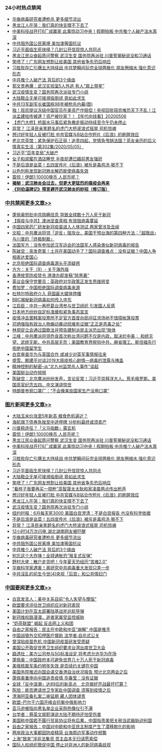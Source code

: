 <div class="catlist">
<h3>24小时热点禁闻</h3>
<ul>
<li><a href="https://github.com/fqnews/bnews/blob/master/topimagenews/20200506/1323704.md">华裔病毒研究者遭枪杀 更多细节流出</a></li>
<li><a href="https://github.com/fqnews/bnews/blob/master/topimagenews/20200506/1323760.md">黑龙江人在哭：我们真的快支撑不下去了</a></li>
<li><a href="https://github.com/fqnews/bnews/blob/master/topimagenews/20200506/1323827.md">中美科技战开打6厂成赢家 此事惊动习中央！假期拍板 中共推个人破产法水真深</a></li>
<li><a href="https://github.com/fqnews/bnews/blob/master/topimagenews/20200506/1323672.md">中共阻外国公民离境 美加澳等国抗议</a></li>
<li><a href="https://github.com/fqnews/bnews/blob/master/topimagenews/20200506/1323797.md">习近平面临生死抉择？几封公开信现惊人共同点</a></li>
<li><a href="https://github.com/fqnews/bnews/blob/master/topimagenews/20200506/1323863.md">黑龙江民众奋起质问警察 武汉生变 国务院再派驻 川普誓揭秘说没和习通话</a></li>
<li><a href="https://github.com/fqnews/bnews/blob/master/topimagenews/20200506/1323777.md">笑喷了！广东网友想割让给美国 其他省争先恐后响应</a></li>
<li><a href="https://github.com/fqnews/bnews/blob/master/topimagenews/20200506/1323814.md">习胜败存亡引爆五大持续战 中共梦瞬间玩完全球两极化 朋友圈缩水 强化意识形态</a></li>
<li><a href="https://github.com/fqnews/bnews/blob/master/topimagenews/20200506/1323671.md">中共推个人破产法 背后的3个缘由</a></li>
<li><a href="https://github.com/fqnews/bnews/blob/master/comments/20200506/1323942.md">郭文贵再爆：武汉实验室5人外逃 有人“肩上带星”</a></li>
<li><a href="https://github.com/fqnews/bnews/blob/master/topimagenews/20200506/1323756.md">武汉疫情生变？国务院再次派驻专门小组</a></li>
<li><a href="https://github.com/fqnews/bnews/blob/master/topimagenews/20200506/1323796.md">大陆鞋企无单可接濒临倒闭 竟如此求生</a></li>
<li><a href="https://github.com/fqnews/bnews/blob/master/comments/20200506/1323727.md">中共13军副军长崔国栋98年被枪杀内幕(图)</a></li>
<li><a href="https://github.com/fqnews/bnews/blob/master/taiwannews/20200506/1323904.md">独！班农提议冻结中国官员在美资产作赔偿！央视回批班农唯恐天下不乱！江派孟建柱传被逮？资产被抄家？！【年代向钱看】20200506</a></li>
<li><a href="https://github.com/fqnews/bnews/blob/master/baitai/20200506/1323821.md">【虎门大桥】桥面水马事后紧急撤走振动持续至今午仍未停止</a></li>
<li><a href="https://github.com/fqnews/bnews/blob/master/topimagenews/20200506/1323720.md">异常？ 江泽民亲笔题名的虎门大桥波浪式摇晃 司机惊魂</a></li>
<li><a href="https://github.com/fqnews/bnews/blob/master/topimagenews/20200506/1323769.md">想讨好年轻人反被打脸 中共官媒与B站合作短片《后浪》的刷屏效应</a></li>
<li><a href="https://github.com/fqnews/bnews/blob/master/bannedvideo/20200506/1323739.md">老北京茶馆：紧急保护石正丽！追责四起，党情急甩锅法国？茶友亲历的后义情真实生活（第302集/2020/05/05） </a></li>
<li><a href="https://github.com/fqnews/bnews/blob/master/ssgc/20200506/1323943.md">习近平“百年变局”大破产</a></li>
<li><a href="https://github.com/fqnews/bnews/blob/master/baitai/20200506/1323737.md">女子和闺蜜在酒店睡觉 半夜却遭已婚前男友强奸</a></li>
<li><a href="https://github.com/fqnews/bnews/blob/master/topimagenews/20200506/1323721.md">不是后浪是韭菜！五四宣传片《后浪》被斥是毒鸡汤 喝不下</a></li>
<li><a href="https://github.com/fqnews/bnews/blob/master/baitai/20200506/1323808.md">以色列称发现新冠肺炎解药能使病毒失效</a></li>
<li><a href="https://github.com/fqnews/bnews/blob/master/topimagenews/20200507/1324018.md">震惊！伊朗1:10000换币 人民币呢？</a></li>
<li><b><a href="https://github.com/fqnews/bnews/blob/master/comments/20200211/1275071.md" target="_blank">揭秘：武汉肺炎会过去，但更大更猛烈的瘟疫会再来</a></b></li>
<li><b><a href="https://github.com/fqnews/bnews/blob/master/comments/20200207/1272816.md" target="_blank">《刘伯温碑记》预言避开武汉肺炎的妙招（修订版）</a></b></li>
</ul>
</div>

<div class="catlist">
<h3><a href="https://github.com/fqnews/bnews/blob/master/cbnews/" target="_blank">中共禁闻</a><span><a href="https://github.com/fqnews/bnews/blob/master/cbnews/" target="_blank" rel="nofollow">更多文章>></a></span></h3>
<ul>
<li><a href="https://github.com/fqnews/bnews/blob/master/cbnews/20200507/1324093.md" target="_blank">蓬佩奥怒批中共隐瞒信息 导致全球数十万人死于新冠</a></li>
<li><a href="https://github.com/fqnews/bnews/blob/master/cbnews/20200507/1323939.md" target="_blank">【瘟疫与中共】澳洲坚查真相 有效阻病毒蔓延</a></li>
<li><a href="https://github.com/fqnews/bnews/blob/master/cbnews/20200507/1324062.md" target="_blank">中国四家药厂研发新冠疫苗进入人体测试  两家曾涉及丑闻</a></li>
<li><a href="https://github.com/fqnews/bnews/blob/master/cbnews/20200507/1324057.md" target="_blank">文昭：中共鹰派将领「逆反」阻攻台，美国干预台海的第四种方法；「超限战」与川普的「终极制裁」</a></li>
<li><a href="https://github.com/fqnews/bnews/blob/master/cbnews/20200507/1324050.md" target="_blank">法国军方：没有参加武汉军运会的法国军人感染类似新冠病毒的报告</a></li>
<li><a href="https://github.com/fqnews/bnews/blob/master/cbnews/20200507/1324041.md" target="_blank">陈破空：突发奇案！土共在美国动手了？国际调查难点：没有证据？中国人争相表达爱国心</a></li>
<li><a href="https://github.com/fqnews/bnews/blob/master/cbnews/20200507/1324006.md" target="_blank">北京拒绝国际调查病毒源头平添疑惑</a></li>
<li><a href="https://github.com/fqnews/bnews/blob/master/cbnews/20200507/1323994.md" target="_blank">方方：关于（9）- 关于海外版</a></li>
<li><a href="https://github.com/fqnews/bnews/blob/master/cbnews/20200506/1323955.md" target="_blank">香港放宽防疫禁令 港澳办即发稿“除黑暴”</a></li>
<li><a href="https://github.com/fqnews/bnews/blob/master/cbnews/20200506/1323945.md" target="_blank">英议会保守党要员：英政府对华政策正发生思维转变</a></li>
<li><a href="https://github.com/fqnews/bnews/blob/master/cbnews/20200506/1323944.md" target="_blank">费加罗：中国拒绝国际调查病毒来源</a></li>
<li><a href="https://github.com/fqnews/bnews/blob/master/cbnews/20200506/1323938.md" target="_blank">杜特尔特政府介入 菲国最大媒体停播</a></li>
<li><a href="https://github.com/fqnews/bnews/blob/master/cbnews/20200506/1323902.md" target="_blank">BBC揭秘新冠病毒如何传入中东</a></li>
<li><a href="https://github.com/fqnews/bnews/blob/master/cbnews/20200506/1323899.md" target="_blank">江启臣：中共一再杯葛台湾参与世卫组织 引发国人反感</a></li>
<li><a href="https://github.com/fqnews/bnews/blob/master/cbnews/20200506/1323837.md" target="_blank">日本地方纷纷自定标准缓和紧急事态宣言</a></li>
<li><a href="https://github.com/fqnews/bnews/blob/master/cbnews/20200506/1323834.md" target="_blank">疫情冲击罢韩案投票所不足官方首度向民间征求场地不惜搭帐篷投票</a></li>
<li><a href="https://github.com/fqnews/bnews/blob/master/cbnews/20200506/1323826.md" target="_blank">邓炳强指有政治人物煽动暴动但难有证据“正正是恶毒之处”</a></li>
<li><a href="https://github.com/fqnews/bnews/blob/master/cbnews/20200506/1323822.md" target="_blank">林郑促立会通过国歌法并预告建制派民主派恐出现“肢体</a></li>
<li><a href="https://github.com/fqnews/bnews/blob/master/cbnews/20200506/1323774.md" target="_blank">江峰：中共鹰派将领乔良首次称台湾问题不仅是内政，取决於中美； 和统无望、武统无能，中共高层无奈；美国教育界脱钩中共，麻省理工、斯坦福先行拒绝中国留学生</a></li>
<li><a href="https://github.com/fqnews/bnews/blob/master/comments/20200506/1323759.md" target="_blank">白宫审查华为与英国合作 或减少对英军事情报往来</a></li>
<li><a href="https://github.com/fqnews/bnews/blob/master/cbnews/20200506/1323699.md" target="_blank">盛雪、赖建平对谈2019大瘟疫核心剧情—病毒的泄露与掩盖</a></li>
<li><a href="https://github.com/fqnews/bnews/blob/master/cbnews/20200506/1323646.md" target="_blank">精神控制的秘密&#8211;从“北九州监禁杀人事件”谈起</a></li>
<li><a href="https://github.com/fqnews/bnews/blob/master/cbnews/20200506/1323659.md" target="_blank">美国挺台动作频频</a></li>
<li><a href="https://github.com/fqnews/bnews/blob/master/cbnews/20200506/1323631.md" target="_blank">陈破空：北京鹰派纷纷发声，言论反常！习近平崇拜洋大人。惹毛俄罗斯。美国高官纪念五四，中文演讲惊世</a></li>
<li><a href="https://github.com/fqnews/bnews/blob/master/cbnews/20200506/1323630.md" target="_blank">特朗普参观口罩厂：“不会像某些国家生产没用口罩”</a></li>

</ul>
</div>
<div class="catlist">
<h3><a href="https://github.com/fqnews/bnews/blob/master/topimagenews/" target="_blank">图片新闻</a><span><a href="https://github.com/fqnews/bnews/blob/master/topimagenews/" target="_blank" rel="nofollow">更多文章>></a></span></h3>
<ul>
<li><a href="https://github.com/fqnews/bnews/blob/master/topimagenews/20200507/1324023.md" target="_blank">大陆玉米价涨至5年新高 粮食危机逼近？</a></li>
<li><a href="https://github.com/fqnews/bnews/blob/master/topimagenews/20200507/1324022.md" target="_blank">海航旗下债券急挫至中途停牌 分析料最终或须卖产</a></li>
<li><a href="https://github.com/fqnews/bnews/blob/master/topimagenews/20200507/1324021.md" target="_blank">川普稳连任？「义乌指数」露玄机</a></li>
<li><a href="https://github.com/fqnews/bnews/blob/master/topimagenews/20200507/1324018.md" target="_blank">震惊！伊朗1:10000换币 人民币呢？</a></li>
<li><a href="https://github.com/fqnews/bnews/blob/master/topimagenews/20200506/1323863.md" target="_blank">黑龙江民众奋起质问警察 武汉生变 国务院再派驻 川普誓揭秘说没和习通话</a></li>
<li><a href="https://github.com/fqnews/bnews/blob/master/topimagenews/20200506/1323827.md" target="_blank">中美科技战开打6厂成赢家 此事惊动习中央！假期拍板 中共推个人破产法水真深</a></li>
<li><a href="https://github.com/fqnews/bnews/blob/master/topimagenews/20200506/1323814.md" target="_blank">习胜败存亡引爆五大持续战 中共梦瞬间玩完全球两极化 朋友圈缩水 强化意识形态</a></li>
<li><a href="https://github.com/fqnews/bnews/blob/master/topimagenews/20200506/1323797.md" target="_blank">习近平面临生死抉择？几封公开信现惊人共同点</a></li>
<li><a href="https://github.com/fqnews/bnews/blob/master/topimagenews/20200506/1323796.md" target="_blank">大陆鞋企无单可接濒临倒闭 竟如此求生</a></li>
<li><a href="https://github.com/fqnews/bnews/blob/master/topimagenews/20200506/1323777.md" target="_blank">笑喷了！广东网友想割让给美国 其他省争先恐后响应</a></li>
<li><a href="https://github.com/fqnews/bnews/blob/master/topimagenews/20200506/1323770.md" target="_blank">“看样子我要再买一把枪”高智晟太太耿和家凌晨两点传出枪声</a></li>
<li><a href="https://github.com/fqnews/bnews/blob/master/topimagenews/20200506/1323769.md" target="_blank">想讨好年轻人反被打脸 中共官媒与B站合作短片《后浪》的刷屏效应</a></li>
<li><a href="https://github.com/fqnews/bnews/blob/master/topimagenews/20200506/1323760.md" target="_blank">黑龙江人在哭：我们真的快支撑不下去了</a></li>
<li><a href="https://github.com/fqnews/bnews/blob/master/topimagenews/20200506/1323756.md" target="_blank">武汉疫情生变？国务院再次派驻专门小组</a></li>
<li><a href="https://github.com/fqnews/bnews/blob/master/topimagenews/20200506/1323755.md" target="_blank">纽约时报：6月每天死3000 美国白宫澄清：不是白宫报告 也没有科学依据</a></li>
<li><a href="https://github.com/fqnews/bnews/blob/master/topimagenews/20200506/1323721.md" target="_blank">不是后浪是韭菜！五四宣传片《后浪》被斥是毒鸡汤 喝不下</a></li>
<li><a href="https://github.com/fqnews/bnews/blob/master/topimagenews/20200506/1323720.md" target="_blank">异常？ 江泽民亲笔题名的虎门大桥波浪式摇晃 司机惊魂</a></li>
<li><a href="https://github.com/fqnews/bnews/blob/master/topimagenews/20200506/1323719.md" target="_blank">12小时14万次闪电 湖北湖南网友被吓醒</a></li>
<li><a href="https://github.com/fqnews/bnews/blob/master/topimagenews/20200506/1323704.md" target="_blank">华裔病毒研究者遭枪杀 更多细节流出</a></li>
<li><a href="https://github.com/fqnews/bnews/blob/master/topimagenews/20200506/1323672.md" target="_blank">中共阻外国公民离境 美加澳等国抗议</a></li>
<li><a href="https://github.com/fqnews/bnews/blob/master/topimagenews/20200506/1323671.md" target="_blank">中共推个人破产法 背后的3个缘由</a></li>
<li><a href="https://github.com/fqnews/bnews/blob/master/topimagenews/20200506/1323670.md" target="_blank">别忘这个大炸弹！全球通胀恐“报复式反弹”</a></li>
<li><a href="https://github.com/fqnews/bnews/blob/master/topimagenews/20200506/1323669.md" target="_blank">野村大佬：散户走货吧！今年夏天恐经历“苦难2.0”</a></li>
<li><a href="https://github.com/fqnews/bnews/blob/master/topimagenews/20200506/1323634.md" target="_blank">华裔科学家遇害！离研究中共病毒重大发现只差一步</a></li>
<li><a href="https://github.com/fqnews/bnews/blob/master/topimagenews/20200505/1323482.md" target="_blank">中共淫乱的前生今世(4)央视「后宫」和公共情妇门</a></li>

</ul>
</div>
<div class="catlist">
<h3><a href="https://github.com/fqnews/bnews/blob/master/headline/" target="_blank">中国要闻</a><span><a href="https://github.com/fqnews/bnews/blob/master/headline/" target="_blank" rel="nofollow">更多文章>></a></span></h3>
<ul>
<li><a href="https://github.com/fqnews/bnews/blob/master/headline/20200507/1324091.md" target="_blank">白宫发言人：美中关系目前“令人失望与懊恼”</a></li>
<li><a href="https://github.com/fqnews/bnews/blob/master/headline/20200507/1324066.md" target="_blank">欧盟要求评估世卫组织应对新冠表现</a></li>
<li><a href="https://github.com/fqnews/bnews/blob/master/headline/20200507/1324064.md" target="_blank">美国计划在亚太部署陆基战斧巡航导弹</a></li>
<li><a href="https://github.com/fqnews/bnews/blob/master/headline/20200507/1324039.md" target="_blank">新冠维权路漫漫，逝者家属受监控威胁</a></li>
<li><a href="https://github.com/fqnews/bnews/blob/master/headline/20200507/1324029.md" target="_blank">“奶茶联盟” 崛起 反击网上义和团</a></li>
<li><a href="https://github.com/fqnews/bnews/blob/master/headline/20200507/1324028.md" target="_blank">自由之家报告：民主在中欧和中亚&#8221;崩解&#8221;    中国是推手</a></li>
<li><a href="https://github.com/fqnews/bnews/blob/master/headline/20200507/1324027.md" target="_blank">中国战狼外交扣押医疗援助 法学者:自杀式公关</a></li>
<li><a href="https://github.com/fqnews/bnews/blob/master/headline/20200507/1324026.md" target="_blank">曾深陷疫苗危机 中国新冠疫苗研发受质疑</a></li>
<li><a href="https://github.com/fqnews/bnews/blob/master/headline/20200507/1324025.md" target="_blank">美国公开敦促世界卫生组织要求台湾出席世卫大会</a></li>
<li><a href="https://github.com/fqnews/bnews/blob/master/headline/20200507/1324024.md" target="_blank">路透社：美方公司参与5G标准设定    将考虑允许华为在场</a></li>
<li><a href="https://github.com/fqnews/bnews/blob/master/headline/20200507/1324020.md" target="_blank">蓬佩奥：中国政府本可避免世界几十万人死于新冠病毒</a></li>
<li><a href="https://github.com/fqnews/bnews/blob/master/headline/20200507/1324014.md" target="_blank">美俄核裁军条约明年失效 是否续约关键在中国</a></li>
<li><a href="https://github.com/fqnews/bnews/blob/master/headline/20200507/1324008.md" target="_blank">美国务院推迟向国会递交香港自治状况报告  预计北京两会之后</a></li>
<li><a href="https://github.com/fqnews/bnews/blob/master/headline/20200507/1324007.md" target="_blank">蓬佩奥重申向中国追责疫情     华春莹：没有证据</a></li>
<li><a href="https://github.com/fqnews/bnews/blob/master/headline/20200507/1324003.md" target="_blank">全球「反中浪潮」达89后的新高点　北京做好开战最坏打算？</a></li>
<li><a href="https://github.com/fqnews/bnews/blob/master/headline/20200507/1323998.md" target="_blank">陈旭：能否邀请世卫专家赴中国调查    须等到疫情之后</a></li>
<li><a href="https://github.com/fqnews/bnews/blob/master/headline/20200507/1323997.md" target="_blank">清海阿亚桑扎案二审延期   藏人团体谴责</a></li>
<li><a href="https://github.com/fqnews/bnews/blob/master/headline/20200507/1323991.md" target="_blank">欧盟-巴尔干六国开峰会抗衡中俄影响力</a></li>
<li><a href="https://github.com/fqnews/bnews/blob/master/headline/20200507/1323990.md" target="_blank">亚马逊被指向黑名单企业采购热像仪引不满</a></li>
<li><a href="https://github.com/fqnews/bnews/blob/master/headline/20200507/1323989.md" target="_blank">台学者：蔡英文就职演说大陆不期待还怕受伤害</a></li>
<li><a href="https://github.com/fqnews/bnews/blob/master/headline/20200507/1323977.md" target="_blank">美国称中国若不履行贸易协议将有后果，中国指责美把关税当武器胁迫别国</a></li>
<li><a href="https://github.com/fqnews/bnews/blob/master/headline/20200507/1323976.md" target="_blank">自由之家报告：中国对中欧和中亚民主制度产生了潜移默化的影响</a></li>
<li><a href="https://github.com/fqnews/bnews/blob/master/headline/20200507/1323974.md" target="_blank">两岸政治大事都因防疫精简  台海周边军事动作频繁</a></li>
<li><a href="https://github.com/fqnews/bnews/blob/master/headline/20200506/1323953.md" target="_blank">上海“银来”涉非法集资 苦主血本无归请愿索偿</a></li>
<li><a href="https://github.com/fqnews/bnews/blob/master/headline/20200506/1323952.md" target="_blank">国际人权组织敦促中国  停止对非洲人的新冠病毒歧视</a></li>

</ul>
</div>